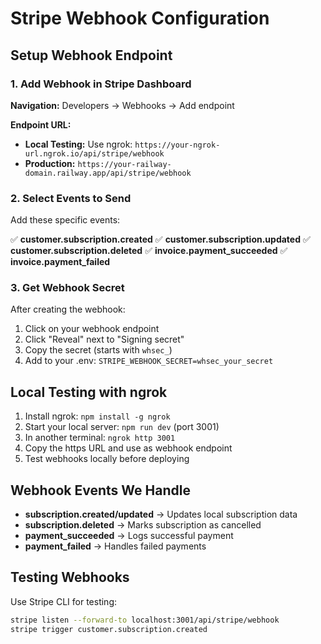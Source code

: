 # Stripe Webhook Configuration

## Setup Webhook Endpoint

### 1. Add Webhook in Stripe Dashboard
**Navigation:** Developers → Webhooks → Add endpoint

**Endpoint URL:** 
- **Local Testing:** Use ngrok: `https://your-ngrok-url.ngrok.io/api/stripe/webhook`
- **Production:** `https://your-railway-domain.railway.app/api/stripe/webhook`

### 2. Select Events to Send
Add these specific events:

✅ **customer.subscription.created**
✅ **customer.subscription.updated** 
✅ **customer.subscription.deleted**
✅ **invoice.payment_succeeded**
✅ **invoice.payment_failed**

### 3. Get Webhook Secret
After creating the webhook:
1. Click on your webhook endpoint
2. Click "Reveal" next to "Signing secret"
3. Copy the secret (starts with `whsec_`)
4. Add to your .env: `STRIPE_WEBHOOK_SECRET=whsec_your_secret`

## Local Testing with ngrok

1. Install ngrok: `npm install -g ngrok`
2. Start your local server: `npm run dev` (port 3001)
3. In another terminal: `ngrok http 3001`
4. Copy the https URL and use as webhook endpoint
5. Test webhooks locally before deploying

## Webhook Events We Handle

- **subscription.created/updated** → Updates local subscription data
- **subscription.deleted** → Marks subscription as cancelled  
- **payment_succeeded** → Logs successful payment
- **payment_failed** → Handles failed payments

## Testing Webhooks

Use Stripe CLI for testing:
```bash
stripe listen --forward-to localhost:3001/api/stripe/webhook
stripe trigger customer.subscription.created
```